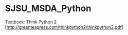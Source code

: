 # SJSU_MSDA_Python
Textbook: Think Python 2
[http://greenteapress.com/thinkpython2/thinkpython2.pdf]
